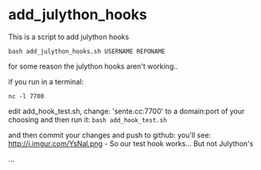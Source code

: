 add_julython_hooks
==================

This is a script to add julython hooks


`bash add_julython_hooks.sh USERNAME REPONAME`


for some reason the julython hooks aren't working..

if you run in a terminal:

`nc -l 7700`

edit add_hook_test.sh, change: 'sente.cc:7700' to a domain:port of your choosing and then run it: `bash add_hook_test.sh`

and then commit your changes and push to github:
you'll see: http://i.imgur.com/YsNal.png - So our test hook works... But not Julython's








...
